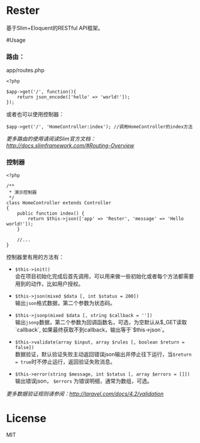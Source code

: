 Rester
======

基于Slim+Eloquent的RESTful API框架。

#Usage

### 路由：

app/routes.php

```
<?php

$app->get('/', function(){
    return json_encode(['hello' => 'world!']);
});

```
或者也可以使用控制器：

```
$app->get('/', 'HomeController:index'); //调用HomeController的index方法

```

_更多路由的使用请阅读Slim官方文档：http://docs.slimframework.com/#Routing-Overview_

### 控制器

```
<?php

/**
 * 演示控制器
 */
class HomeController extends Controller
{
    public function index() {
        return $this->json(['app' => 'Rester', 'message' => 'Hello world!']);
    }

    //...
}

```

控制器里有用的方法有：

- `$this->init()`  
会在项目初始化完成后首先调用，可以用来做一些初始化或者每个方法都需要用到的动作，比如用户授权。

- `$this->json(mixed $data [, int $status = 200])`  
输出`json`格式数据，第二个参数为状态码。

- `$this->jsonp(mixed $data [, string $callback = ''])`   
输出`jsonp`数据，第二个参数为回调函数名，可选，为空默认从$_GET读取`callback`, 如果最终获取不到callback，输出等于`$this->json`。

- `$this->validate(array $input, array $rules [, boolean $return = false])`    
数据验证，默认验证失败主动返回错误json输出并停止往下运行，当`$return = true`时不停止运行，返回验证失败消息。

- `$this->error(string $message, int $status [, array $errors = []])` 
输出错误json， `$errors` 为错误明细，通常为数组，可选。

_更多数据验证规则请参阅：http://laravel.com/docs/4.2/validation_

# License

MIT
